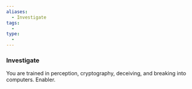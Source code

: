```yaml
---
aliases:
  - Investigate
tags:
  - 
type:
  - 
---
```

### Investigate

You are trained in perception, cryptography, deceiving, and breaking into computers. Enabler.
